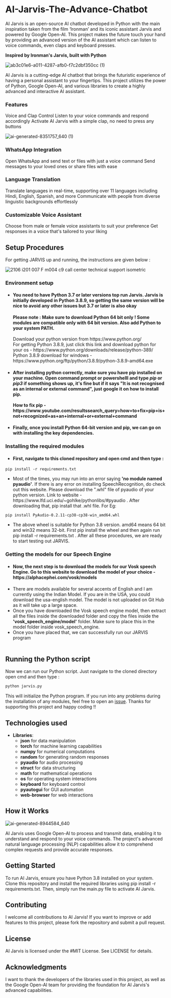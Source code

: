 # AI-Jarvis-The-Advance-Chatbot
AI Jarvis is an open-source AI chatbot developed in Python with the main inspiration taken from the film ‘Ironman’ and its iconic assistant Jarvis and powered by Google Open-AI. This project makes the future touch your hand by providing an advanced version of the AI assistant which can listen to voice commands, even claps and keyboard presses.

**Inspired by Ironman's Jarvis, built with Python**

![ab3c01e6-a011-4287-afb0-f7c2dbf350cc (1)](https://github.com/user-attachments/assets/011db23b-bbdd-4007-b469-8a94665eab7c)

AI Jarvis is a cutting-edge AI chatbot that brings the futuristic experience of having a personal assistant to your fingertips. This project utilizes the power of Python, Google Open-AI, and various libraries to create a highly advanced and interactive AI assistant.

### Features
Voice and Clap Control
Listen to your voice commands and respond accordingly Activate AI Jarvis with a simple clap, no need to press any buttons

![ai-generated-8351757_640 (1)](https://github.com/user-attachments/assets/d402304f-42c5-450b-80c1-99eb6079008f)


### WhatsApp Integration
Open WhatsApp and send text or files with just a voice command Send messages to your loved ones or share files with ease

### Language Translation
Translate languages in real-time, supporting over 11 languages including Hindi, English, Spanish, and more Communicate with people from diverse linguistic backgrounds effortlessly

### Customizable Voice Assistant
Choose from male or female voice assistants to suit your preference Get responses in a voice that's tailored to your liking

## Setup Procedures
For getting JARVIS up and running, the instructions are given below :

![2106 i201 007 F m004 c9 call center technical support isometric](https://github.com/user-attachments/assets/63ee6a5f-ab32-4d47-8993-68fde29ff18f)

### Environment setup
<ul>
  <li> <h4> You need to have Python 3.7 or later versions top run Jarvis. Jarvis is initially developed in Python 3.8.9, so getting the same version will be nice to avoid any other issues but 3.7 or later is also okay</h4> <b>Please note : Make sure to download Python 64 bit only ! Some modules are compatible only with 64 bit version. Also add Python to your system PATH.</b> <br><br> Download your python version from https://www.python.org/ <br> For getting Python 3.8.9, just click this link and download python for your os - https://www.python.org/downloads/release/python-389/ <br> Python 3.8.9 download for windows - https://www.python.org/ftp/python/3.8.9/python-3.8.9-amd64.exe <br></li>
  
  <li> <h4> After installing python correctly, make sure you have pip installed on your machine. Open command prompt or powershelll and type <i>pip</i> or <i>pip3</i> if something shows up, it's fine but if it says "It is not recognised as an internal or external command", just google it on how to install pip.<br><br>How to fix pip - https://www.youtube.com/resultssearch_query=how+to+fix+pip+is+not+recognized+as+an+internal+or+external+command</h4></li>
  
  <li><h4>Finally, once you install Python 64-bit version and pip, we can go on with installing the key dependencies. <br></h4></li>
</ul>

### Installing the required modules

<ul>
  <li><h4> First, navigate to this cloned repository and open cmd and then type : </h4></li>
</ul>

```
pip install -r requirements.txt
```
<ul>
  <li>Most of the times, you may run into an error saying <b>'no module named pyaudio'</b>. If there is any error on installing SpeechRecognition, do check out this website. Please download the ".whl" file of pyaudio of your python version. Link to website - https://www.lfd.uci.edu/~gohlke/pythonlibs/#pyaudio . After downloading that, pip install that .whl file. For Eg:</li>
  </ul>
  
 ```
 pip install PyAudio‑0.2.11‑cp38‑cp38‑win_amd64.whl
 ```
 <ul>
  <li>The above wheel is suitable for Python 3.8 version. amd64 means 64 bit and win32 means 32-bit. First pip install the wheel and then again run pip install -r requirements.txt . After all these procedures, we are ready to start testing out JARVIS. <br></li>
  </ul>

### Getting the models for our Speech Engine

<ul>
  <li><h4>Now, the next step is to download the models for our Vosk speech Engine. Go to this website to download the model of your choice - https://alphacephei.com/vosk/models</h4></li>
  <li>There are models available for several accents of English and I am currently using the Indian Model. If you are in the USA, you could download the usa-english model. The model is not uploaded on Git Hub as it will take up a large space.<br></li>
  <li>Once you have downloaded the Vosk speech engine model, then extract all the files inside the downloaded folder and copy the files inside the <b>'vosk_speech_engine/model'</b> folder. Make sure to place this in the model folder inside vosk_speech_engine.<br></li>
  <li>Once you have placed that, we can successfully run our JARVIS program<br><br></li>
  </ul>

## Running the Python script

Now we can run our Python script. Just navigate to the cloned directory open cmd and then type :
```python
python jarvis.py
```
This will initialize the Python program. If you run into any problems during the installation of any modules, feel free to open an [issue](https://github.com/JoelShine/JARVIS-AI-ASSISTANT/issues). Thanks for supporting this project and happy coding !!


## Technologies used

<ul> <li><b>Libraries</b>: <ul> <li><b>json</b> for data manipulation</li> <li><b>torch</b> for machine learning capabilities</li> <li><b>numpy</b> for numerical computations</li> <li><b>random</b> for generating random responses</li> <li><b>pyaudio</b> for audio processing</li> <li><b>struct</b> for data structuring</li> <li><b>math</b> for mathematical operations</li> <li><b>os</b> for operating system interactions</li> <li><b>keyboard</b> for keyboard control</li> <li><b>pyautogui</b> for GUI automation</li> <li><b>web-browser</b> for web interactions</li> </ul> </li> </ul>

## How it Works

![ai-generated-8944584_640](https://github.com/user-attachments/assets/996e7957-02df-4866-bd79-548fd05acfc0)

AI Jarvis uses Google Open-AI to process and transmit data, enabling it to understand and respond to your voice commands. The project's advanced natural language processing (NLP) capabilities allow it to comprehend complex requests and provide accurate responses.


## Getting Started
To run AI Jarvis, ensure you have Python 3.8 installed on your system. Clone this repository and install the required libraries using pip install -r requirements.txt. Then, simply run the main.py file to activate AI Jarvis.

## Contributing
I welcome all contributions to AI Jarvis! If you want to improve or add features to this project, please fork the repository and submit a pull request.

## License
AI Jarvis is licensed under the #MIT License. See LICENSE for details.

## Acknowledgments
I want to thank the developers of the libraries used in this project, as well as the Google Open-AI team for providing the foundation for AI Jarvis's advanced capabilities.
